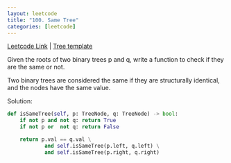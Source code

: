 ```yaml
---
layout: leetcode
title: "100. Same Tree"
categories: [leetcode]
---
```


[Leetcode Link](https://leetcode.com/problems/same-tree/)
| [Tree template](/template/tree)

Given the roots of two binary trees p and q, write a function to check if they are the same or not.

Two binary trees are considered the same if they are structurally identical, and the nodes have the same value.

Solution:

```python
def isSameTree(self, p: TreeNode, q: TreeNode) -> bool:
    if not p and not q: return True
    if not p or  not q: return False

    return p.val == q.val \
            and self.isSameTree(p.left, q.left) \
            and self.isSameTree(p.right, q.right)
```

